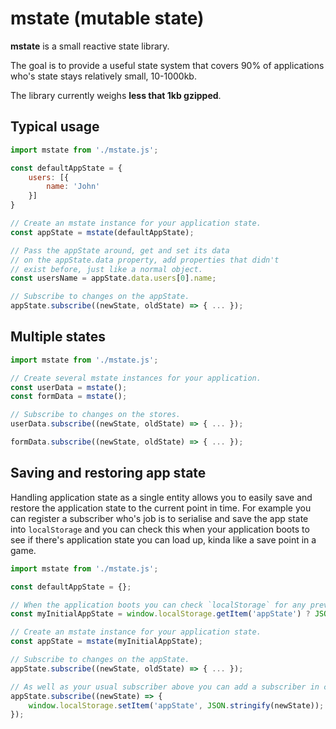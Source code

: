 # mstate (mutable state)
**mstate** is a small reactive state library.

The goal is to provide a useful state system that covers 90% of applications who's state stays relatively small, 10-1000kb.

The library currently weighs **less that 1kb gzipped**.

## Typical usage

```js
import mstate from './mstate.js';

const defaultAppState = {
    users: [{
        name: 'John'
    }]
}

// Create an mstate instance for your application state.
const appState = mstate(defaultAppState);

// Pass the appState around, get and set its data 
// on the appState.data property, add properties that didn't
// exist before, just like a normal object.
const usersName = appState.data.users[0].name;

// Subscribe to changes on the appState.
appState.subscribe((newState, oldState) => { ... });
```

## Multiple states

```js
import mstate from './mstate.js';

// Create several mstate instances for your application.
const userData = mstate();
const formData = mstate();

// Subscribe to changes on the stores.
userData.subscribe((newState, oldState) => { ... });

formData.subscribe((newState, oldState) => { ... });
```

## Saving and restoring app state

Handling application state as a single entity allows you to easily save and restore the application state to the current point in time.
For example you can register a subscriber who's job is to serialise and save the app state into `localStorage` and you can check this when your application boots to see if there's application state you can load up, kinda like a save point in a game.

```js
import mstate from './mstate.js';

const defaultAppState = {};

// When the application boots you can check `localStorage` for any previous app state.
const myInitialAppState = window.localStorage.getItem('appState') ? JSON.parse(window.localStorage.getItem('appState')) : defaultAppState;

// Create an mstate instance for your application state.
const appState = mstate(myInitialAppState);

// Subscribe to changes on the appState.
appState.subscribe((newState, oldState) => { ... });

// As well as your usual subscriber above you can add a subscriber in charge of saving your application state.
appState.subscribe((newState) => {
    window.localStorage.setItem('appState', JSON.stringify(newState));
});
```
